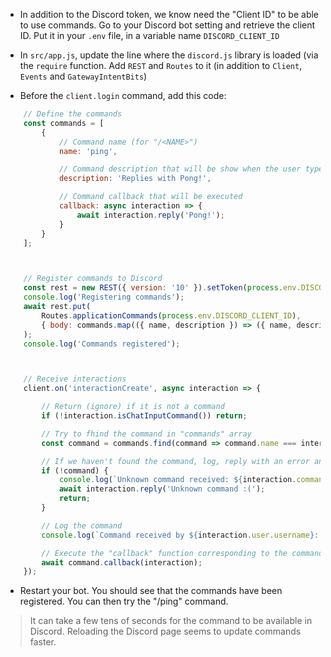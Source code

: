 - In addition to the Discord token, we know need the "Client ID" to be able to use commands. Go to your Discord bot setting and retrieve the client ID. Put it in your `.env` file, in a variable name `DISCORD_CLIENT_ID`

- In `src/app.js`, update the line where the `discord.js` library is loaded (via the `require` function. Add `REST` and `Routes` to it (in addition to `Client`, `Events` and `GatewayIntentBits`)

- Before the `client.login` command, add this code:

```javascript
	// Define the commands
	const commands = [
		{
			// Command name (for "/<NAME>")
			name: 'ping',

			// Command description that will be show when the user type "/"
			description: 'Replies with Pong!',

			// Command callback that will be executed
			callback: async interaction => {
				await interaction.reply('Pong!');
			}
		}
	];



	// Register commands to Discord
	const rest = new REST({ version: '10' }).setToken(process.env.DISCORD_TOKEN);
	console.log('Registering commands');
	await rest.put(
		Routes.applicationCommands(process.env.DISCORD_CLIENT_ID),
		{ body: commands.map(({ name, description }) => ({ name, description })) }
	);
	console.log('Commands registered');



	// Receive interactions
	client.on('interactionCreate', async interaction => {

		// Return (ignore) if it is not a command
		if (!interaction.isChatInputCommand()) return;

		// Try to fhind the command in "commands" array
		const command = commands.find(command => command.name === interaction.commandName);

		// If we haven't found the command, log, reply with an error and return
		if (!command) {
			console.log(`Unknown command received: ${interaction.commandName}`);
			await interaction.reply('Unknown command :(');
			return;
		}

		// Log the command
		console.log(`Command received by ${interaction.user.username}: ${interaction.commandName}`);

		// Execute the "callback" function corresponding to the command, and pass the "interaction" object to it
		await command.callback(interaction);
	});
```

- Restart your bot. You should see that the commands have been registered. You can then try the "/ping" command.

> It can take a few tens of seconds for the command to be available in Discord.
> Reloading the Discord page seems to update commands faster.